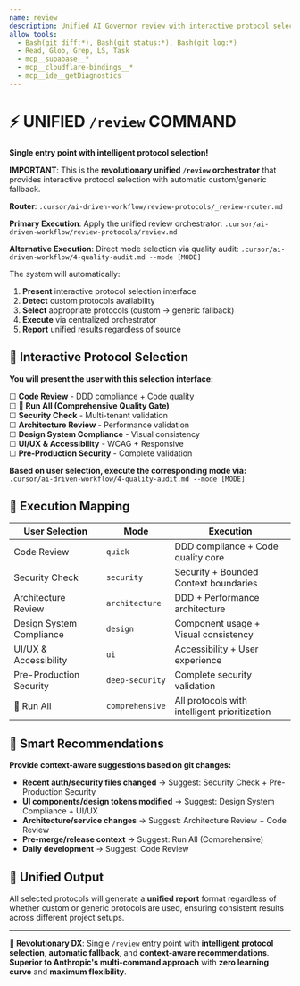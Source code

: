 ```yaml
---
name: review
description: Unified AI Governor review with interactive protocol selection (DDD Compliant)
allow_tools:
  - Bash(git diff:*), Bash(git status:*), Bash(git log:*)
  - Read, Glob, Grep, LS, Task
  - mcp__supabase__*
  - mcp__cloudflare-bindings__*
  - mcp__ide__getDiagnostics
---
```


# ⚡ UNIFIED `/review` COMMAND

**Single entry point with intelligent protocol selection!**

**IMPORTANT**: This is the **revolutionary unified `/review` orchestrator** that provides interactive protocol selection with automatic custom/generic fallback.

**Router**: `.cursor/ai-driven-workflow/review-protocols/_review-router.md`

**Primary Execution**: Apply the unified review orchestrator:
`.cursor/ai-driven-workflow/review-protocols/review.md`

**Alternative Execution**: Direct mode selection via quality audit:
`.cursor/ai-driven-workflow/4-quality-audit.md --mode [MODE]`

The system will automatically:
1. **Present** interactive protocol selection interface
2. **Detect** custom protocols availability  
3. **Select** appropriate protocols (custom → generic fallback)
4. **Execute** via centralized orchestrator
5. **Report** unified results regardless of source

## 🎯 Interactive Protocol Selection

**You will present the user with this selection interface:**

☐ **Code Review** - DDD compliance + Code quality  
☐ **🚀 Run All (Comprehensive Quality Gate)**  
☐ **Security Check** - Multi-tenant validation  
☐ **Architecture Review** - Performance validation  
☐ **Design System Compliance** - Visual consistency  
☐ **UI/UX & Accessibility** - WCAG + Responsive  
☐ **Pre-Production Security** - Complete validation  

**Based on user selection, execute the corresponding mode via:**
`.cursor/ai-driven-workflow/4-quality-audit.md --mode [MODE]`

## 🤖 Execution Mapping

| User Selection | Mode | Execution |
|---------------|------|-----------|
| Code Review | `quick` | DDD compliance + Code quality core |
| Security Check | `security` | Security + Bounded Context boundaries |
| Architecture Review | `architecture` | DDD + Performance architecture |
| Design System Compliance | `design` | Component usage + Visual consistency |
| UI/UX & Accessibility | `ui` | Accessibility + User experience |
| Pre-Production Security | `deep-security` | Complete security validation |
| 🚀 Run All | `comprehensive` | All protocols with intelligent prioritization |

## 🔄 Smart Recommendations

**Provide context-aware suggestions based on git changes:**

- **Recent auth/security files changed** → Suggest: Security Check + Pre-Production Security
- **UI components/design tokens modified** → Suggest: Design System Compliance + UI/UX
- **Architecture/service changes** → Suggest: Architecture Review + Code Review
- **Pre-merge/release context** → Suggest: Run All (Comprehensive)
- **Daily development** → Suggest: Code Review

## 🎯 Unified Output

All selected protocols will generate a **unified report** format regardless of whether custom or generic protocols are used, ensuring consistent results across different project setups.

---

**🚀 Revolutionary DX**: Single `/review` entry point with **intelligent protocol selection**, **automatic fallback**, and **context-aware recommendations**. **Superior to Anthropic's multi-command approach** with **zero learning curve** and **maximum flexibility**.